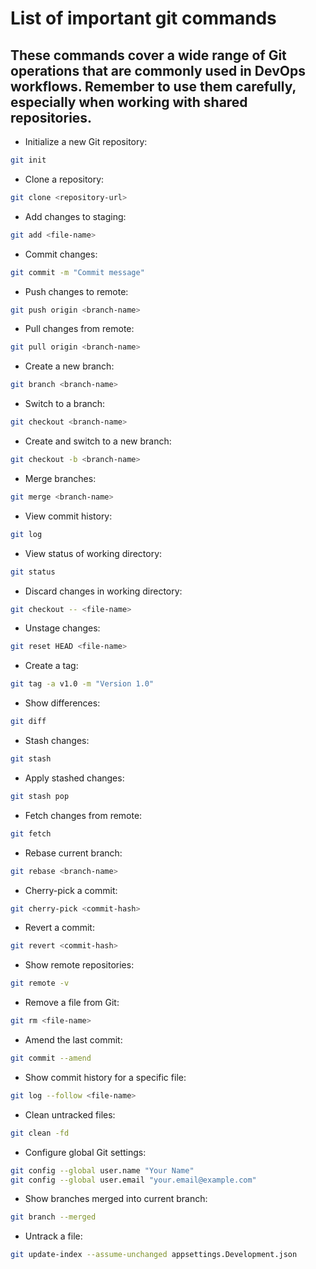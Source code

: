 # List of important git commands

## These commands cover a wide range of Git operations that are commonly used in DevOps workflows. Remember to use them carefully, especially when working with shared repositories.

- Initialize a new Git repository:

```bash
git init
```

- Clone a repository:

```bash
git clone <repository-url>
```

- Add changes to staging:

```bash
git add <file-name>
```

- Commit changes:

```bash
git commit -m "Commit message"
```

- Push changes to remote:

```bash
git push origin <branch-name>
```

- Pull changes from remote:

```bash
git pull origin <branch-name>
```

- Create a new branch:

```bash
git branch <branch-name>
```

- Switch to a branch:

```bash
git checkout <branch-name>
```

- Create and switch to a new branch:

```bash
git checkout -b <branch-name>
```

- Merge branches:

```bash
git merge <branch-name>
```

- View commit history:

```bash
git log
```

- View status of working directory:

```bash
git status
```

- Discard changes in working directory:

```bash
git checkout -- <file-name>
```

- Unstage changes:

```bash
git reset HEAD <file-name>
```

- Create a tag:

```bash
git tag -a v1.0 -m "Version 1.0"
```

- Show differences:

```bash
git diff
```

- Stash changes:

```bash
git stash
```

- Apply stashed changes:

```bash
git stash pop
```

- Fetch changes from remote:

```bash
git fetch
```

- Rebase current branch:

```bash
git rebase <branch-name>
```

- Cherry-pick a commit:

```bash
git cherry-pick <commit-hash>
```

- Revert a commit:

```bash
git revert <commit-hash>
```

- Show remote repositories:

```bash
git remote -v
```

- Remove a file from Git:

```bash
git rm <file-name>
```

- Amend the last commit:

```bash
git commit --amend
```

- Show commit history for a specific file:

```bash
git log --follow <file-name>
```

- Clean untracked files:

```bash
git clean -fd
```

- Configure global Git settings:

```bash
git config --global user.name "Your Name"
git config --global user.email "your.email@example.com"
```

- Show branches merged into current branch:

```bash
git branch --merged
```

- Untrack a file:

```bash
git update-index --assume-unchanged appsettings.Development.json
```

